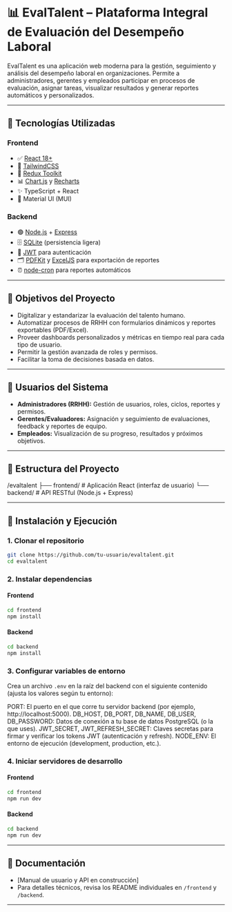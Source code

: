 # 📊 EvalTalent – Plataforma Integral de Evaluación del Desempeño Laboral

EvalTalent es una aplicación web moderna para la gestión, seguimiento y análisis del desempeño laboral en organizaciones. Permite a administradores, gerentes y empleados participar en procesos de evaluación, asignar tareas, visualizar resultados y generar reportes automáticos y personalizados.

---

## 🚀 Tecnologías Utilizadas

### Frontend

- ✅ [React 18+](https://reactjs.org/)
- 🎨 [TailwindCSS](https://tailwindcss.com/)
- 🔄 [Redux Toolkit](https://redux-toolkit.js.org/)
- 📊 [Chart.js](https://www.chartjs.org/) y [Recharts](https://recharts.org/)
- ✨ TypeScript + React
- 🧩 Material UI (MUI)

### Backend

- 🟢 [Node.js](https://nodejs.org/) + [Express](https://expressjs.com/)
- 🗄️ [SQLite](https://www.sqlite.org/) (persistencia ligera)
- 🔐 [JWT](https://jwt.io/) para autenticación
- 🗂️ [PDFKit](https://pdfkit.org/) y [ExcelJS](https://github.com/exceljs/exceljs) para exportación de reportes
- ⏰ [node-cron](https://www.npmjs.com/package/node-cron) para reportes automáticos

---

## 🎯 Objetivos del Proyecto

- Digitalizar y estandarizar la evaluación del talento humano.
- Automatizar procesos de RRHH con formularios dinámicos y reportes exportables (PDF/Excel).
- Proveer dashboards personalizados y métricas en tiempo real para cada tipo de usuario.
- Permitir la gestión avanzada de roles y permisos.
- Facilitar la toma de decisiones basada en datos.

---

## 👤 Usuarios del Sistema

- **Administradores (RRHH):** Gestión de usuarios, roles, ciclos, reportes y permisos.
- **Gerentes/Evaluadores:** Asignación y seguimiento de evaluaciones, feedback y reportes de equipo.
- **Empleados:** Visualización de su progreso, resultados y próximos objetivos.

---

## 📂 Estructura del Proyecto

/evaltalent
├── frontend/ # Aplicación React (interfaz de usuario)
└── backend/ # API RESTful (Node.js + Express)

---

## 🧪 Instalación y Ejecución

### 1. Clonar el repositorio

```bash
git clone https://github.com/tu-usuario/evaltalent.git
cd evaltalent
```

### 2. Instalar dependencias

#### Frontend

```bash
cd frontend
npm install
```

#### Backend

```bash
cd backend
npm install
```

### 3. Configurar variables de entorno

Crea un archivo `.env` en la raíz del backend con el siguiente contenido (ajusta los valores según tu entorno):

PORT: El puerto en el que corre tu servidor backend (por ejemplo, http://localhost:5000).
DB_HOST, DB_PORT, DB_NAME, DB_USER, DB_PASSWORD: Datos de conexión a tu base de datos PostgreSQL (o la que uses).
JWT_SECRET, JWT_REFRESH_SECRET: Claves secretas para firmar y verificar los tokens JWT (autenticación y refresh).
NODE_ENV: El entorno de ejecución (development, production, etc.).

### 4. Iniciar servidores de desarrollo

#### Frontend

```bash
cd frontend
npm run dev
```

#### Backend

```bash
cd backend
npm run dev
```

---

## 📖 Documentación

- [Manual de usuario y API en construcción]
- Para detalles técnicos, revisa los README individuales en `/frontend` y `/backend`.

---
